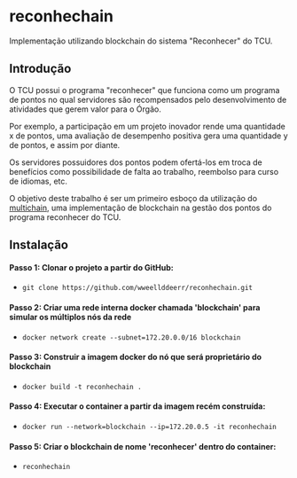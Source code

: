 # reconhechain
Implementação utilizando blockchain do sistema "Reconhecer" do TCU.

## Introdução
O TCU possui o programa "reconhecer" que funciona como um programa de pontos no qual servidores são recompensados pelo desenvolvimento de atividades que gerem valor para o Órgão.

Por exemplo, a participação em um projeto inovador rende uma quantidade x de pontos, uma avaliação de desempenho positiva gera uma quantidade y de pontos, e assim por diante.

Os servidores possuidores dos pontos podem ofertá-los em troca de benefícios como possibilidade de falta ao trabalho, reembolso para curso de idiomas, etc.

O objetivo deste trabalho é ser um primeiro esboço da utilização do [multichain](http://www.multichain.com/), uma implementação de blockchain na gestão dos pontos do programa reconhecer do TCU.


## Instalação

#### Passo 1: Clonar o projeto a partir do GitHub:
- `git clone https://github.com/wweellddeerr/reconhechain.git`

#### Passo 2: Criar uma rede interna docker chamada 'blockchain' para simular os múltiplos nós da rede
- `docker network create --subnet=172.20.0.0/16 blockchain`

#### Passo 3: Construir a imagem docker do nó que será proprietário do blockchain
- `docker build -t reconhechain .`

#### Passo 4: Executar o container a partir da imagem recém construída:
- `docker run --network=blockchain --ip=172.20.0.5 -it reconhechain`

#### Passo 5: Criar o blockchain de nome 'reconhecer' dentro do container:
- `reconhechain`

